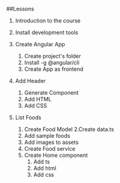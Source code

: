##Lessons
1. Introduction to the course
2. Install development tools
3. Create Angular App
   1. Create project's folder
   2. Install -g @angular/cli
   3. Create App as frontend
4. Add Header
   1. Generate Component 
   2. Add HTML
   3. Add CSS

5. List Foods
   1. Create Food Model
   2.Create data.ts
     1. Add sample foods
   3. Add images to assets
   4. Create Food service
   5. Create Home component
      1. Add ts
      2. Add html
      3. Add css